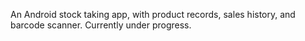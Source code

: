 An Android stock taking app, with product records, sales history, and barcode scanner. 
Currently under progress. 
